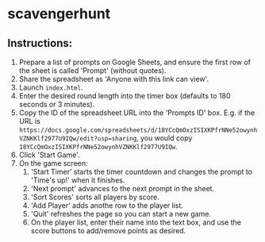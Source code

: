 # scavengerhunt

## Instructions:
1. Prepare a list of prompts on Google Sheets, and ensure the first row of the sheet is called 'Prompt' (without quotes).
1. Share the spreadsheet as 'Anyone with this link can view'.
1. Launch `index.html`.
1. Enter the desired round length into the timer box (defaults to 180 seconds or 3 minutes).
1. Copy the ID of the spreadsheet URL into the 'Prompts ID' box. E.g. if the URL is `https://docs.google.com/spreadsheets/d/18YCcQmOxzISIXKPfrNNe52owynhVZNKKlf2977U9IQw/edit?usp=sharing`, you would copy `18YCcQmOxzISIXKPfrNNe52owynhVZNKKlf2977U9IQw`.
1. Click 'Start Game'.
1. On the game screen:
	1. 'Start Timer' starts the timer countdown and changes the prompt to 'Time's up!' when it finishes.
	1. 'Next prompt' advances to the next prompt in the sheet.
	1. 'Sort Scores' sorts all players by score.
	1. 'Add Player' adds anothe row to the player list.
	1. 'Quit' refreshes the page so you can start a new game.
	1. On the player list, enter their name into the text box, and use the score buttons to add/remove points as desired.